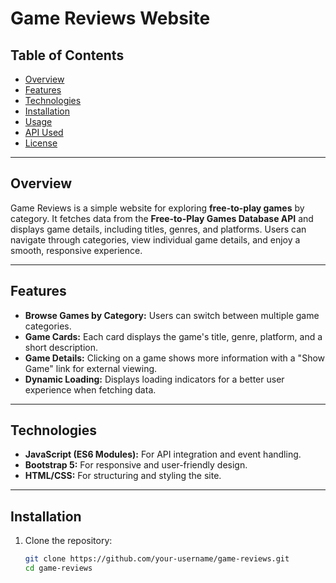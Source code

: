 # Game Reviews Website  

## Table of Contents  
- [Overview](#overview)  
- [Features](#features)  
- [Technologies](#technologies)  
- [Installation](#installation)  
- [Usage](#usage)  
- [API Used](#api-used)  
- [License](#license)  

---

## Overview  
Game Reviews is a simple website for exploring **free-to-play games** by category. It fetches data from the **Free-to-Play Games Database API** and displays game details, including titles, genres, and platforms. Users can navigate through categories, view individual game details, and enjoy a smooth, responsive experience.  

---

## Features  
- **Browse Games by Category:** Users can switch between multiple game categories.  
- **Game Cards:** Each card displays the game's title, genre, platform, and a short description.  
- **Game Details:** Clicking on a game shows more information with a "Show Game" link for external viewing.  
- **Dynamic Loading:** Displays loading indicators for a better user experience when fetching data.  

---

## Technologies  
- **JavaScript (ES6 Modules):** For API integration and event handling.  
- **Bootstrap 5:** For responsive and user-friendly design.  
- **HTML/CSS:** For structuring and styling the site.  

---

## Installation  
1. Clone the repository:  
   ```bash
   git clone https://github.com/your-username/game-reviews.git
   cd game-reviews
